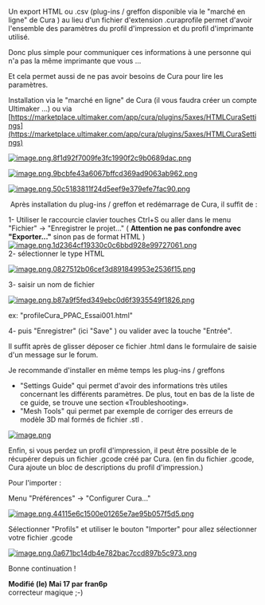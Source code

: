 Un export HTML ou .csv (plug-ins / greffon disponible via le "marché en ligne" de Cura ) au lieu d'un fichier d'extension .curaprofile permet d'avoir l'ensemble des paramètres du profil d'impression et du profil d'imprimante utilisé.

Donc plus simple pour communiquer ces informations à une personne qui n'a pas la même imprimante que vous ...

Et cela permet aussi de ne pas avoir besoins de Cura pour lire les paramètres.

  
Installation via le "marché en ligne" de Cura (il vous faudra créer un compte Ultimaker ...) ou via [https://marketplace.ultimaker.com/app/cura/plugins/5axes/HTMLCuraSettings](https://marketplace.ultimaker.com/app/cura/plugins/5axes/HTMLCuraSettings)

[![image.png.8f1d92f7009fe3fc1990f2c9b0689dac.png](https://www.lesimprimantes3d.fr/forum/uploads/monthly_2021_05/image.png.8f1d92f7009fe3fc1990f2c9b0689dac.png)](https://www.lesimprimantes3d.fr/forum/uploads/monthly_2021_05/image.png.8f1d92f7009fe3fc1990f2c9b0689dac.png "Agrandir l’image")

[![image.png.9bcbfe43a6067bffcd369ad9063ab962.png](https://www.lesimprimantes3d.fr/forum/uploads/monthly_2021_05/image.png.9bcbfe43a6067bffcd369ad9063ab962.png)](https://www.lesimprimantes3d.fr/forum/uploads/monthly_2021_05/image.png.9bcbfe43a6067bffcd369ad9063ab962.png "Agrandir l’image")

[![image.png.50c5183811f24d5eef9e379efe7fac90.png](https://www.lesimprimantes3d.fr/forum/uploads/monthly_2021_05/image.png.50c5183811f24d5eef9e379efe7fac90.png)](https://www.lesimprimantes3d.fr/forum/uploads/monthly_2021_05/image.png.50c5183811f24d5eef9e379efe7fac90.png "Agrandir l’image")

 Après installation du plug-ins / greffon et redémarrage de Cura, il suffit de :

  
1- Utiliser le raccourcie clavier touches Ctrl+S ou aller dans le menu "Fichier" -> "Enregistrer le projet..." ( **Attention ne pas confondre avec "Exporter..."** sinon pas de format HTML )  
[![image.png.1d2364cf19330c0c6bbd928e99727061.png](https://www.lesimprimantes3d.fr/forum/uploads/monthly_2021_05/image.png.1d2364cf19330c0c6bbd928e99727061.png)](https://www.lesimprimantes3d.fr/forum/uploads/monthly_2021_05/image.png.1d2364cf19330c0c6bbd928e99727061.png "Agrandir l’image")  
2- sélectionner le type HTML

[![image.png.0827512b06cef3d891849953e2536f15.png](https://www.lesimprimantes3d.fr/forum/uploads/monthly_2021_05/image.png.0827512b06cef3d891849953e2536f15.png)](https://www.lesimprimantes3d.fr/forum/uploads/monthly_2021_05/image.png.0827512b06cef3d891849953e2536f15.png "Agrandir l’image")

3- saisir un nom de fichier

[![image.png.b87a9f5fed349ebc0d6f3935549f1826.png](https://www.lesimprimantes3d.fr/forum/uploads/monthly_2021_05/image.png.b87a9f5fed349ebc0d6f3935549f1826.png)](https://www.lesimprimantes3d.fr/forum/uploads/monthly_2021_05/image.png.b87a9f5fed349ebc0d6f3935549f1826.png "Agrandir l’image")

ex: "profileCura\_PPAC\_Essai001.html"

4- puis "Enregistrer" (ici "Save" ) ou valider avec la touche "Entrée".

Il suffit après de glisser déposer ce fichier .html dans le formulaire de saisie d'un message sur le forum.

Je recommande d'installer en même temps les plug-ins / greffons

*   "Settings Guide" qui permet d'avoir des informations très utiles concernant les différents paramètres. De plus, tout en bas de la liste de ce guide, se trouve une section «Troubleshooting».
*   "Mesh Tools" qui permet par exemple de corriger des erreurs de modèle 3D mal formés de fichier .stl .

[![image.png](https://www.lesimprimantes3d.fr/forum/uploads/monthly_2021_04/image.png.dbf76565f8cc6ab9885c708d90d9adb3.png)](https://www.lesimprimantes3d.fr/forum/uploads/monthly_2021_04/image.png.dbf76565f8cc6ab9885c708d90d9adb3.png "Agrandir l’image")

Enfin, si vous perdez un profil d'impression, il peut être possible de le récupérer depuis un fichier .gcode créé par Cura. (en fin du fichier .gcode, Cura ajoute un bloc de descriptions du profil d'impression.)

Pour l'importer :

Menu "Préférences" -> "Configurer Cura..."

[![image.png.44115e6c1500e01265e7ae95b057f5d5.png](https://www.lesimprimantes3d.fr/forum/uploads/monthly_2021_05/image.png.44115e6c1500e01265e7ae95b057f5d5.png)](https://www.lesimprimantes3d.fr/forum/uploads/monthly_2021_05/image.png.44115e6c1500e01265e7ae95b057f5d5.png "Agrandir l’image")

Sélectionner "Profils" et utiliser le bouton "Importer" pour allez sélectionner votre fichier .gcode

[![image.png.0a671bc14db4e782bac7ccd897b5c973.png](https://www.lesimprimantes3d.fr/forum/uploads/monthly_2021_05/image.png.0a671bc14db4e782bac7ccd897b5c973.png)](https://www.lesimprimantes3d.fr/forum/uploads/monthly_2021_05/image.png.0a671bc14db4e782bac7ccd897b5c973.png "Agrandir l’image")

Bonne continuation !

**Modifié (le) Mai 17 par fran6p**  
correcteur magique ;-)

